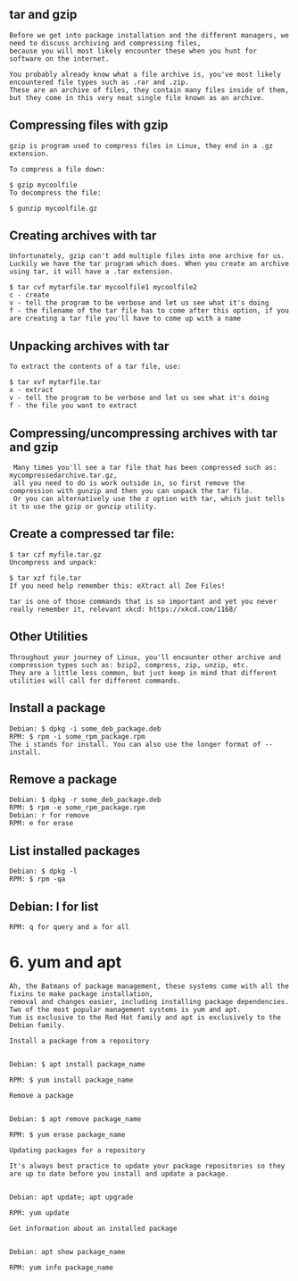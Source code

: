 ## tar and gzip
    Before we get into package installation and the different managers, we need to discuss archiving and compressing files, 
    because you will most likely encounter these when you hunt for software on the internet.

    You probably already know what a file archive is, you've most likely encountered file types such as .rar and .zip. 
    These are an archive of files, they contain many files inside of them, but they come in this very neat single file known as an archive.

## Compressing files with gzip

    gzip is program used to compress files in Linux, they end in a .gz extension.

    To compress a file down:

    $ gzip mycoolfile
    To decompress the file:

    $ gunzip mycoolfile.gz
## Creating archives with tar
    Unfortunately, gzip can't add multiple files into one archive for us. 
    Luckily we have the tar program which does. When you create an archive using tar, it will have a .tar extension.

    $ tar cvf mytarfile.tar mycoolfile1 mycoolfile2
    c - create
    v - tell the program to be verbose and let us see what it's doing
    f - the filename of the tar file has to come after this option, if you are creating a tar file you'll have to come up with a name
## Unpacking archives with tar

    To extract the contents of a tar file, use:

    $ tar xvf mytarfile.tar
    x - extract
    v - tell the program to be verbose and let us see what it's doing
    f - the file you want to extract
## Compressing/uncompressing archives with tar and gzip

     Many times you'll see a tar file that has been compressed such as: mycompressedarchive.tar.gz, 
     all you need to do is work outside in, so first remove the compression with gunzip and then you can unpack the tar file. 
     Or you can alternatively use the z option with tar, which just tells it to use the gzip or gunzip utility.

## Create a compressed tar file:

    $ tar czf myfile.tar.gz
    Uncompress and unpack:

    $ tar xzf file.tar
    If you need help remember this: eXtract all Zee Files!

    tar is one of those commands that is so important and yet you never really remember it, relevant xkcd: https://xkcd.com/1168/

## Other Utilities

    Throughout your journey of Linux, you'll encounter other archive and compression types such as: bzip2, compress, zip, unzip, etc. 
    They are a little less common, but just keep in mind that different utilities will call for different commands.
## Install a package
    Debian: $ dpkg -i some_deb_package.deb
    RPM: $ rpm -i some_rpm_package.rpm
    The i stands for install. You can also use the longer format of --install.

## Remove a package
    Debian: $ dpkg -r some_deb_package.deb
    RPM: $ rpm -e some_rpm_package.rpm
    Debian: r for remove
    RPM: e for erase

## List installed packages
    Debian: $ dpkg -l
    RPM: $ rpm -qa
    
## Debian: l for list
    RPM: q for query and a for all

# 6. yum and apt
    Ah, the Batmans of package management, these systems come with all the fixins to make package installation,
    removal and changes easier, including installing package dependencies. Two of the most popular management systems is yum and apt. 
    Yum is exclusive to the Red Hat family and apt is exclusively to the Debian family.

    Install a package from a repository


    Debian: $ apt install package_name

    RPM: $ yum install package_name

    Remove a package


    Debian: $ apt remove package_name

    RPM: $ yum erase package_name

    Updating packages for a repository

    It's always best practice to update your package repositories so they are up to date before you install and update a package.


    Debian: apt update; apt upgrade

    RPM: yum update

    Get information about an installed package


    Debian: apt show package_name

    RPM: yum info package_name
